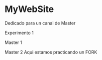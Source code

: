 # MyWebSite
Dedicado para un canal de Master

Experimento 1

Master 1

Master 2
Aqui estamos practicando un FORK
